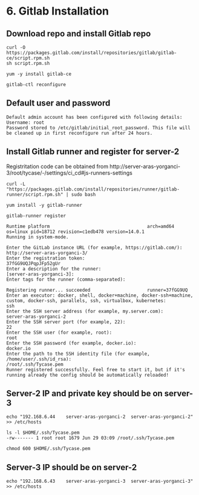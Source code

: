 # 6. Gitlab Installation
## Download repo and install Gitlab repo
```
curl -O https://packages.gitlab.com/install/repositories/gitlab/gitlab-ce/script.rpm.sh 
sh script.rpm.sh 

yum -y install gitlab-ce

gitlab-ctl reconfigure 
```

## Default user and password
```
Default admin account has been configured with following details:
Username: root
Password stored to /etc/gitlab/initial_root_password. This file will be cleaned up in first reconfigure run after 24 hours.
```

## Install Gitlab runner and register for server-2
Registritation code can be obtained from http://server-aras-yorganci-3/root/tycase/-/settings/ci_cd#js-runners-settings
```
curl -L "https://packages.gitlab.com/install/repositories/runner/gitlab-runner/script.rpm.sh" | sudo bash

yum install -y gitlab-runner

gitlab-runner register

Runtime platform                                    arch=amd64 os=linux pid=18712 revision=c1edb478 version=14.0.1
Running in system-mode.

Enter the GitLab instance URL (for example, https://gitlab.com/):
http://server-aras-yorganci-3/
Enter the registration token:
37fGG9UQJPqpJFp52gUr
Enter a description for the runner:
[server-aras-yorganci-3]:
Enter tags for the runner (comma-separated):

Registering runner... succeeded                     runner=37fGG9UQ
Enter an executor: docker, shell, docker+machine, docker-ssh+machine, custom, docker-ssh, parallels, ssh, virtualbox, kubernetes:
ssh
Enter the SSH server address (for example, my.server.com):
server-aras-yorganci-2
Enter the SSH server port (for example, 22):
22
Enter the SSH user (for example, root):
root
Enter the SSH password (for example, docker.io):
docker.io
Enter the path to the SSH identity file (for example, /home/user/.ssh/id_rsa):
/root/.ssh/Tycase.pem
Runner registered successfully. Feel free to start it, but if it's running already the config should be automatically reloaded!
```

## Server-2 IP and private key should be on server-3
```
echo "192.168.6.44    server-aras-yorganci-2  server-aras-yorganci-2" >> /etc/hosts

ls -l $HOME/.ssh/Tycase.pem
-rw------- 1 root root 1679 Jun 29 03:09 /root/.ssh/Tycase.pem

chmod 600 $HOME/.ssh/Tycase.pem
```

## Server-3 IP should be on server-2
```
echo "192.168.6.43    server-aras-yorganci-3  server-aras-yorganci-3" >> /etc/hosts
```
